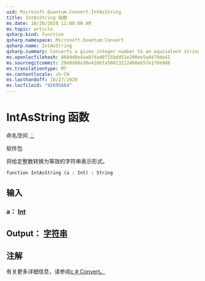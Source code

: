 ```yaml
---
uid: Microsoft.Quantum.Convert.IntAsString
title: IntAsString 函数
ms.date: 10/26/2020 12:00:00 AM
ms.topic: article
qsharp.kind: function
qsharp.namespace: Microsoft.Quantum.Convert
qsharp.name: IntAsString
qsharp.summary: Converts a given integer number to an equivalent string representation.
ms.openlocfilehash: 8604d8e4aa8fdad0715bdd51e200ee5ad470da41
ms.sourcegitcommit: 29e0d88a30e4166fa580132124b0eb57e1f0e986
ms.translationtype: MT
ms.contentlocale: zh-CN
ms.lasthandoff: 10/27/2020
ms.locfileid: "92695664"
---
```

# <a name="intasstring-function"></a>IntAsString 函数

命名空间 [：](xref:Microsoft.Quantum.Convert)

软件包 [](https://nuget.org/packages/)


将给定整数转换为等效的字符串表示形式。

```qsharp
function IntAsString (a : Int) : String
```


## <a name="input"></a>输入

### <a name="a--int"></a>a： [Int](xref:microsoft.quantum.lang-ref.int)





## <a name="output--string"></a>Output： [字符串](xref:microsoft.quantum.lang-ref.string)



## <a name="remarks"></a>注解

有关更多详细信息，请参阅[c # Convert。](https://docs.microsoft.com/dotnet/api/system.convert.tostring?view=netframework-4.7.1#System_Convert_ToString_System_Int64_)